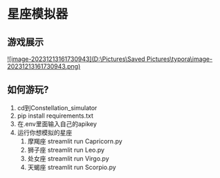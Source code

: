 # 星座模拟器

## 游戏展示

[![image-20231213161730943](D:\Pictures\Saved Pictures\typora\image-20231213161730943.png)](virtual_girlfriend_demo.mp4)

## 如何游玩?

1. cd到Constellation_simulator
2. pip install requirements.txt
3. 在.env里面输入自己的apikey
4. 运行你想模拟的星座
   1. 摩羯座   streamlit run Capricorn.py
   2. 狮子座   streamlit run Leo.py
   3. 处女座  streamlit run Virgo.py
   4. 天蝎座  streamlit run Scorpio.py


